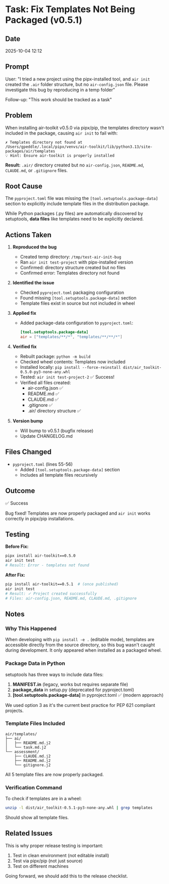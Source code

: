 # Task: Fix Templates Not Being Packaged (v0.5.1)

## Date
2025-10-04 12:12

## Prompt
User: "I tried a new project using the pipx-installed tool, and `air init` created the `.air` folder structure, but no `air-config.json` file. Please investigate this bug by reproducing in a temp folder"

Follow-up: "This work should be tracked as a task"

## Problem

When installing air-toolkit v0.5.0 via pipx/pip, the templates directory wasn't included in the package, causing `air init` to fail with:

```
✗ Templates directory not found at 
/Users/gpeddle/.local/pipx/venvs/air-toolkit/lib/python3.13/site-packages/air/templates
💡 Hint: Ensure air-toolkit is properly installed
```

**Result:** `.air/` directory created but no `air-config.json`, `README.md`, `CLAUDE.md`, or `.gitignore` files.

## Root Cause

The `pyproject.toml` file was missing the `[tool.setuptools.package-data]` section to explicitly include template files in the distribution package.

While Python packages (.py files) are automatically discovered by setuptools, **data files** like templates need to be explicitly declared.

## Actions Taken

1. **Reproduced the bug**
   - Created temp directory: `/tmp/test-air-init-bug`
   - Ran `air init test-project` with pipx-installed version
   - Confirmed: directory structure created but no files
   - Confirmed error: Templates directory not found

2. **Identified the issue**
   - Checked `pyproject.toml` packaging configuration
   - Found missing `[tool.setuptools.package-data]` section
   - Template files exist in source but not included in wheel

3. **Applied fix**
   - Added package-data configuration to `pyproject.toml`:
     ```toml
     [tool.setuptools.package-data]
     air = ["templates/**/*", "templates/**/**/*"]
     ```

4. **Verified fix**
   - Rebuilt package: `python -m build`
   - Checked wheel contents: Templates now included
   - Installed locally: `pip install --force-reinstall dist/air_toolkit-0.5.0-py3-none-any.whl`
   - Tested: `air init test-project-2` ✅ Success!
   - Verified all files created:
     - air-config.json ✅
     - README.md ✅
     - CLAUDE.md ✅
     - .gitignore ✅
     - .air/ directory structure ✅

5. **Version bump**
   - Will bump to v0.5.1 (bugfix release)
   - Update CHANGELOG.md

## Files Changed

- `pyproject.toml` (lines 55-56)
  - Added `[tool.setuptools.package-data]` section
  - Includes all template files recursively

## Outcome
✅ Success

Bug fixed! Templates are now properly packaged and `air init` works correctly in pipx/pip installations.

## Testing

**Before Fix:**
```bash
pipx install air-toolkit==0.5.0
air init test
# Result: Error - templates not found
```

**After Fix:**
```bash
pip install air-toolkit==0.5.1  # (once published)
air init test
# Result: ✓ Project created successfully
# Files: air-config.json, README.md, CLAUDE.md, .gitignore
```

## Notes

### Why This Happened

When developing with `pip install -e .` (editable mode), templates are accessible directly from the source directory, so this bug wasn't caught during development. It only appeared when installed as a packaged wheel.

### Package Data in Python

setuptools has three ways to include data files:
1. **MANIFEST.in** (legacy, works but requires separate file)
2. **package_data** in setup.py (deprecated for pyproject.toml)
3. **[tool.setuptools.package-data]** in pyproject.toml ✅ (modern approach)

We used option 3 as it's the current best practice for PEP 621 compliant projects.

### Template Files Included

```
air/templates/
├── ai/
│   ├── README.md.j2
│   └── task.md.j2
└── assessment/
    ├── CLAUDE.md.j2
    ├── README.md.j2
    └── gitignore.j2
```

All 5 template files are now properly packaged.

### Verification Command

To check if templates are in a wheel:
```bash
unzip -l dist/air_toolkit-0.5.1-py3-none-any.whl | grep templates
```

Should show all template files.

## Related Issues

This is why proper release testing is important:
1. Test in clean environment (not editable install)
2. Test via pipx/pip (not just source)
3. Test on different machines

Going forward, we should add this to the release checklist.
